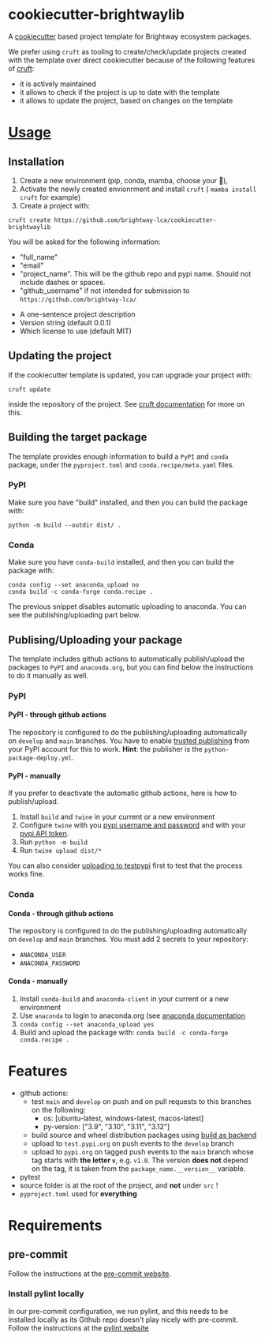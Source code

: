 # cookiecutter-brightwaylib

A [cookiecutter](https://cookiecutter.readthedocs.io/en/stable/index.html) based project template for Brightway ecosystem packages.

We prefer using `cruft` as tooling to create/check/update projects created with the template over direct cookiecutter because of the following features of [cruft](https://cruft.github.io/cruft/):

+ it is actively maintained
+ it allows to check if the project is up to date with the template
+ it allows to update the project, based on changes on the template

# [Usage](https://cruft.github.io/cruft/)

## Installation

1. Create a new environment (pip, conda, mamba, choose your 💊),
2. Activate the newly created envionrment and install `cruft` ( `mamba install cruft` for example)
3. Create a project with:

```
cruft create https://github.com/brightway-lca/cookiecutter-brightwaylib
```

You will be asked for the following information:
* "full_name"
* "email"
* "project_name". This will be the github repo and pypi name. Should not include dashes or spaces.
* "github_username" if not intended for submission to `https://github.com/brightway-lca/`
+ A one-sentence project description
+ Version string (default 0.0.1)
+ Which license to use (default MIT)

## Updating the project

If the cookiecutter template is updated, you can upgrade your project with:

```
cruft update
```

inside the repository of the project. See [cruft documentation](https://cruft.github.io/cruft/#updating-a-project) for more on this.

## Building the target package

The template provides enough information to build a `PyPI` and `conda` package, under the `pyproject.toml` and `conda.recipe/meta.yaml` files.

### PyPI

Make sure you have "build" installed, and then you can build the package with:

```
python -m build --outdir dist/ .
```

### Conda

Make sure you have `conda-build` installed, and then you can build the package with:

```
conda config --set anaconda_upload no
conda build -c conda-forge conda.recipe .
```

The previous snippet disables automatic uploading to anaconda. You can see the publishing/uploading part below.

## Publising/Uploading your package

The template includes github actions to automatically publish/upload the packages to `PyPI` and `anaconda.org`, but you can find below the instructions to do it manually as well.

### PyPI
#### PyPI - through github actions

The repository is configured to do the publishing/uploading automatically on `develop` and `main` branches.
You have to enable [trusted publishing](https://docs.pypi.org/trusted-publishers/) from your PyPI account for this to work.
**Hint**: the publisher is the `python-package-deploy.yml`.

#### PyPI - manually

If you prefer to deactivate the automatic github actions, here is how to publish/upload.

1. Install `build` and `twine` in your current or a new environment
2. Configure `twine` with you [pypi username and password](https://twine.readthedocs.io/en/stable/#configuration) and with your [pypi API token](https://pypi.org/help/#apitoken).
3. Run `python -m build` 
4. Run `twine upload dist/*`

You can also consider [uploading to testpypi](https://packaging.python.org/en/latest/tutorials/packaging-projects/#uploading-the-distribution-archives) first to test that the process works fine.


### Conda
#### Conda - through github actions

The repository is configured to do the publishing/uploading automatically on `develop` and `main` branches.
You must add 2 secrets to your repository: 

+ `ANACONDA_USER`
+ `ANACONDA_PASSWORD`

#### Conda - manually

1. Install `conda-build` and `anaconda-client` in your current or a new environment
2. Use `anaconda` to login to anaconda.org (see [anaconda documentation](https://docs.anaconda.com/anacondaorg/user-guide/getting-started-with-anaconda-client/) 
3. `conda config --set anaconda_upload yes`
4. Build and upload the package with: `conda build -c conda-forge conda.recipe .`


# Features

+ github actions:
    + test `main` and `develop` on push and on pull requests to this branches on the following:
        + os: [ubuntu-latest, windows-latest, macos-latest]
        + py-version: ["3.9", "3.10", "3.11", "3.12"]
    + build source and wheel distribution packages using [build as backend](https://packaging.python.org/en/latest/key_projects/#build)
    + upload to `test.pypi.org` on push events to the `develop` branch
    + upload to `pypi.org` on tagged push events to the `main` branch whose tag starts with **the letter `v`**, e.g. `v1.0`. The version **does not** depend on the tag, it is taken from the `package_name.__version__` variable.
+ pytest
+ source folder is at the root of the project, and **not** under `src` !
+ `pyproject.toml` used for **everything**

# Requirements

## pre-commit

Follow the instructions at the [pre-commit website](https://pre-commit.com/).

### Install pylint locally

In our pre-commit configuration, we run pylint, and this needs to be installed locally as its Github repo doesn't play nicely with pre-commit.
Follow the instructions at the [pylint website](https://pylint.readthedocs.io/en/latest/user_guide/installation/index.html)
